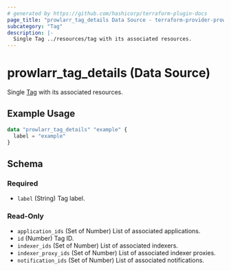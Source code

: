 ```yaml
---
# generated by https://github.com/hashicorp/terraform-plugin-docs
page_title: "prowlarr_tag_details Data Source - terraform-provider-prowlarr"
subcategory: "Tag"
description: |-
  Single Tag ../resources/tag with its associated resources.
---
```


# prowlarr_tag_details (Data Source)

<!-- subcategory:Tag -->
Single [Tag](../resources/tag) with its associated resources.

## Example Usage

```terraform
data "prowlarr_tag_details" "example" {
  label = "example"
}
```

<!-- schema generated by tfplugindocs -->
## Schema

### Required

- `label` (String) Tag label.

### Read-Only

- `application_ids` (Set of Number) List of associated applications.
- `id` (Number) Tag ID.
- `indexer_ids` (Set of Number) List of associated indexers.
- `indexer_proxy_ids` (Set of Number) List of associated indexer proxies.
- `notification_ids` (Set of Number) List of associated notifications.
